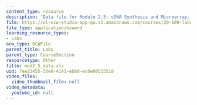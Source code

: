 ```yaml
---
content_type: resource
description: 'Data file for Module 2.5: cDNA Synthesis and Microarray.'
file: https://ol-ocw-studio-app-qa.s3.amazonaws.com/courses/20-109-laboratory-fundamentals-in-biological-engineering-fall-2007/7ee2345556e84141ebbdec6e00515518_mod2_5_data.xls
file_type: application/msword
learning_resource_types:
- Labs
ocw_type: OCWFile
parent_title: Labs
parent_type: CourseSection
resourcetype: Other
title: mod2_5_data.xls
uid: 7ee23455-56e8-4141-ebbd-ec6e00515518
video_files:
  video_thumbnail_file: null
video_metadata:
  youtube_id: null
---
```


